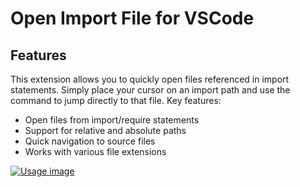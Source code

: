 # Open Import File for VSCode

## Features

This extension allows you to quickly open files referenced in import statements. Simply place your cursor on an import path and use the command to jump directly to that file.
Key features:
- Open files from import/require statements
- Support for relative and absolute paths
- Quick navigation to source files
- Works with various file extensions

[![Usage image](https://i.gyazo.com/78431b7092860e88ff4ae919cd0845f2.png)](https://gyazo.com/78431b7092860e88ff4ae919cd0845f2)
